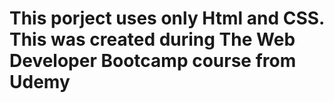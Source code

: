 # This porject uses only Html and CSS. This was created during The Web Developer Bootcamp course from Udemy
